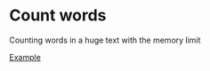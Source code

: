 # Count words

Counting words in a huge text with the memory limit

[Example](https://github.com/4ok/count-words/tree/master/example)
